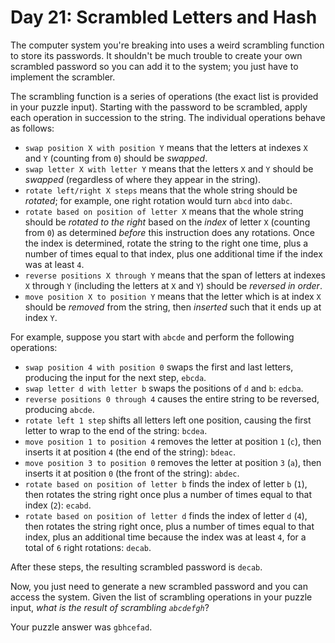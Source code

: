 # Day 21: Scrambled Letters and Hash

The computer system you're breaking into uses a <span
title="I do not like them, Security-Account-Manager-I-Am! I do not like scrambled letters and hash!">
weird scrambling function</span> to store its passwords. It shouldn't be
much trouble to create your own scrambled password so you can add it to
the system; you just have to implement the scrambler.

The scrambling function is a series of operations (the exact list is
provided in your puzzle input). Starting with the password to be
scrambled, apply each operation in succession to the string. The
individual operations behave as follows:

-   `swap position X with position Y` means that the letters at indexes
    `X` and `Y` (counting from `0`) should be *swapped*.
-   `swap letter X with letter Y` means that the letters `X` and `Y`
    should be *swapped* (regardless of where they appear in the string).
-   `rotate left/right X steps` means that the whole string should be
    *rotated*; for example, one right rotation would turn `abcd` into
    `dabc`.
-   `rotate based on position of letter X` means that the whole string
    should be *rotated to the right* based on the *index* of letter `X`
    (counting from `0`) as determined *before* this instruction does
    any rotations. Once the index is determined, rotate the string to
    the right one time, plus a number of times equal to that index, plus
    one additional time if the index was at least `4`.
-   `reverse positions X through Y` means that the span of letters at
    indexes `X` through `Y` (including the letters at `X` and `Y`)
    should be *reversed in order*.
-   `move position X to position Y` means that the letter which is at
    index `X` should be *removed* from the string, then *inserted* such
    that it ends up at index `Y`.

For example, suppose you start with `abcde` and perform the following
operations:

-   `swap position 4 with position 0` swaps the first and last letters,
    producing the input for the next step, `ebcda`.
-   `swap letter d with letter b` swaps the positions of `d` and `b`:
    `edcba`.
-   `reverse positions 0 through 4` causes the entire string to be
    reversed, producing `abcde`.
-   `rotate left 1 step` shifts all letters left one position, causing
    the first letter to wrap to the end of the string: `bcdea`.
-   `move position 1 to position 4` removes the letter at position `1`
    (`c`), then inserts it at position `4` (the end of the string):
    `bdeac`.
-   `move position 3 to position 0` removes the letter at position `3`
    (`a`), then inserts it at position `0` (the front of the string):
    `abdec`.
-   `rotate based on position of letter b` finds the index of letter `b`
    (`1`), then rotates the string right once plus a number of times
    equal to that index (`2`): `ecabd`.
-   `rotate based on position of letter d` finds the index of letter `d`
    (`4`), then rotates the string right once, plus a number of times
    equal to that index, plus an additional time because the index was
    at least `4`, for a total of `6` right rotations: `decab`.

After these steps, the resulting scrambled password is `decab`.

Now, you just need to generate a new scrambled password and you can
access the system. Given the list of scrambling operations in your
puzzle input, *what is the result of scrambling `abcdefgh`*?

Your puzzle answer was `gbhcefad`.
